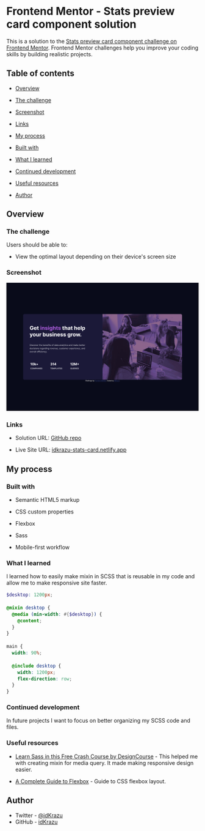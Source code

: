 # Frontend Mentor - Stats preview card component solution

This is a solution to the [Stats preview card component challenge on Frontend Mentor](https://www.frontendmentor.io/challenges/stats-preview-card-component-8JqbgoU62). Frontend Mentor challenges help you improve your coding skills by building realistic projects.

## Table of contents

- [Overview](#overview)

- [The challenge](#the-challenge)

- [Screenshot](#screenshot)

- [Links](#links)

- [My process](#my-process)

- [Built with](#built-with)

- [What I learned](#what-i-learned)

- [Continued development](#continued-development)

- [Useful resources](#useful-resources)

- [Author](#author)

## Overview

### The challenge

Users should be able to:

- View the optimal layout depending on their device's screen size

### Screenshot

![Image](images\screeenshot.png)

### Links

- Solution URL: [GitHub repo](https://github.com/idKrazu/frontend-mentor-challenges/tree/main/stats-preview-card-component-main)

- Live Site URL: [idkrazu-stats-card.netlify.app](https://idkrazu-stats-card.netlify.app/)

## My process

### Built with

- Semantic HTML5 markup

- CSS custom properties

- Flexbox

- Sass

- Mobile-first workflow

### What I learned

I learned how to easily make mixin in SCSS that is reusable in my code and allow me to make responsive site faster.

```scss
$desktop: 1200px;

@mixin desktop {
  @media (min-width: #{$desktop}) {
    @content;
  }
}

main {
  width: 90%;

  @include desktop {
    width: 1200px;
    flex-direction: row;
  }
}
```

### Continued development

In future projects I want to focus on better organizing my SCSS code and files.

### Useful resources

- [Learn Sass in this Free Crash Course by DesignCourse](https://youtu.be/roywYSEPSvc) - This helped me with creating mixin for media query. It made making responsive design easier.

- [A Complete Guide to Flexbox](https://css-tricks.com/snippets/css/a-guide-to-flexbox/) - Guide to CSS flexbox layout.

## Author

- Twitter - [@idKrazu](https://twitter.com/idKrazu)
- GitHub - [idKrazu](https://github.com/idKrazu)
